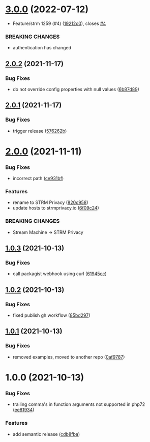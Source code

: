 # [3.0.0](https://github.com/strmprivacy/php-driver/compare/v2.0.2...v3.0.0) (2022-07-12)


* Feature/strm 1259 (#4) ([19212c0](https://github.com/strmprivacy/php-driver/commit/19212c00f903f9cf317bc899bb40fd07a4cdca25)), closes [#4](https://github.com/strmprivacy/php-driver/issues/4)


### BREAKING CHANGES

* authentication has changed

## [2.0.2](https://github.com/strmprivacy/php-driver/compare/v2.0.1...v2.0.2) (2021-11-17)


### Bug Fixes

* do not override config properties with null values ([6b87d89](https://github.com/strmprivacy/php-driver/commit/6b87d891a25b00c3c99783bd3cac1b7713251139))

## [2.0.1](https://github.com/strmprivacy/php-driver/compare/v2.0.0...v2.0.1) (2021-11-17)


### Bug Fixes

* trigger release ([576262b](https://github.com/strmprivacy/php-driver/commit/576262b0aeb39c4eff44d69f8a62dc9b54486a0a))

# [2.0.0](https://github.com/streammachineio/php-driver/compare/v1.0.3...v2.0.0) (2021-11-11)


### Bug Fixes

* incorrect path ([ce931bf](https://github.com/streammachineio/php-driver/commit/ce931bf8fa1679859e4604999c7dda41a6708fde))


### Features

* rename to STRM Privacy ([820c958](https://github.com/streammachineio/php-driver/commit/820c95852c42ae4a52018d86794ee4d86f72522c))
* update hosts to strmprivacy.io ([6f09c24](https://github.com/streammachineio/php-driver/commit/6f09c24f012d40e2b358d3f1efde1f255abe28d1))


### BREAKING CHANGES

* Stream Machine -> STRM Privacy

## [1.0.3](https://github.com/strmprivacy/php-driver/compare/v1.0.2...v1.0.3) (2021-10-13)


### Bug Fixes

* call packagist webhook using curl ([61945cc](https://github.com/strmprivacy/php-driver/commit/61945cc532d46180e0c476434767f80d498ddb0d))

## [1.0.2](https://github.com/strmprivacy/php-driver/compare/v1.0.1...v1.0.2) (2021-10-13)


### Bug Fixes

* fixed publish gh workflow ([85bd297](https://github.com/strmprivacy/php-driver/commit/85bd297d2c8b3878ca70a33378054f10fec390c6))

## [1.0.1](https://github.com/strmprivacy/php-driver/compare/v1.0.0...v1.0.1) (2021-10-13)


### Bug Fixes

* removed examples, moved to another repo ([0af9787](https://github.com/strmprivacy/php-driver/commit/0af9787b5b75b25cef08b4acbb3083ea895e49ec))

# 1.0.0 (2021-10-13)


### Bug Fixes

* trailing comma's in function arguments not supported in php72 ([ee81934](https://github.com/strmprivacy/php-driver/commit/ee819344f73180c91a4b964abc4cb3b5f7b56e9a))


### Features

* add semantic release ([cdb8fba](https://github.com/strmprivacy/php-driver/commit/cdb8fba60abc1b37605e724fefbf045f91dd8e87))
